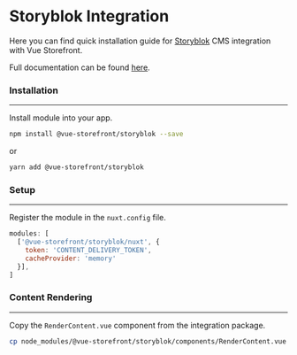 # Storyblok Integration

Here you can find quick installation guide for [Storyblok](https://www.storyblok.com/) CMS integration with Vue Storefront. 

Full documentation can be found [here](https://docs.vuestorefront.io/storyblok).

### Installation

---

Install module into your app.

```bash
npm install @vue-storefront/storyblok --save
```

or

```bash
yarn add @vue-storefront/storyblok
```

### Setup

---

Register the module in the `nuxt.config` file.

```javascript
modules: [
  ['@vue-storefront/storyblok/nuxt', {
    token: 'CONTENT_DELIVERY_TOKEN',
    cacheProvider: 'memory'
  }],
]
```

### Content Rendering 

---

Copy the `RenderContent.vue` component from the integration package.

```bash
cp node_modules/@vue-storefront/storyblok/components/RenderContent.vue cms/
```
